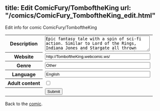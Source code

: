 title: Edit ComicFury/TomboftheKing
url: "/comics/ComicFury_TomboftheKing_edit.html"
---
Edit info for comic ComicFury/TomboftheKing

<form name="comic" action="http://gaepostmail.appspot.com/comic/" method="post">
<table class="comicinfo">
<tr>
<th>Description</th><td><textarea name="description" cols="40" rows="3">Epic fantasy tale with a spin of sci-fi action. Similar to Lord of the Rings, Indiana Jones and Stargate all thrown together. Greed and corruption are the motivating factor behind the quest to unlock the secrets of an ancient map written in a language unknown to the current inhabitants of the land....only one man has been able to decipher the symbols, Lexus Doctramius.</textarea></td>
</tr>
<tr>
<th>Website</th><td><input type="text" name="url" value="http://TomboftheKing.webcomic.ws/" size="40"/></td>
</tr>
<tr>
<th>Genre</th><td><input type="text" name="genre" value="Other" size="40"/></td>
</tr>
<tr>
<th>Language</th><td><input type="text" name="language" value="English" size="40"/></td>
</tr>
<tr>
<th>Adult content</th><td><input type="checkbox" name="adult" value="adult" /></td>
</tr>
<tr>
<th></th><td>
<input type="hidden" name="comic" value="ComicFury_TomboftheKing" />
<input type="submit" name="submit" value="Submit" />
</td>
</tr>
</table>
</form>

Back to the [comic](ComicFury_TomboftheKing.html).
